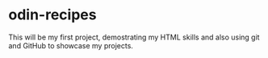 # odin-recipes
This will be my first project, demostrating my HTML skills and also using git and GitHub to showcase my projects. 